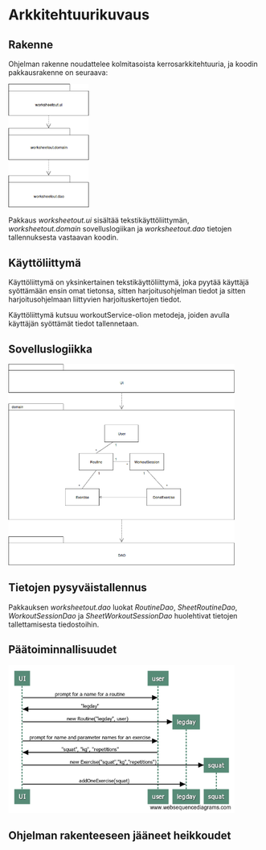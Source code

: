 # Arkkitehtuurikuvaus

## Rakenne
Ohjelman rakenne noudattelee kolmitasoista kerrosarkkitehtuuria, ja koodin pakkausrakenne on seuraava:

<img src="https://github.com/sainikumara/otm-harjoitustyo/blob/master/worksheetout/documentation/package-diagram.png" width="160">

Pakkaus _worksheetout.ui_ sisältää tekstikäyttöliittymän, _worksheetout.domain_ sovelluslogiikan ja _worksheetout.dao_ tietojen tallennuksesta vastaavan koodin.

## Käyttöliittymä
Käyttöliittymä on yksinkertainen tekstikäyttöliittymä, joka pyytää käyttäjä syöttämään ensin omat tietonsa, sitten harjoitusohjelman tiedot ja sitten harjoitusohjelmaan liittyvien harjoituskertojen tiedot.

Käyttöliittymä kutsuu workoutService-olion metodeja, joiden avulla käyttäjän syöttämät tiedot tallennetaan.

## Sovelluslogiikka
<img src="https://github.com/sainikumara/otm-harjoitustyo/blob/master/worksheetout/documentation/otm-project-class-diagram.png" width="450">

## Tietojen pysyväistallennus
Pakkauksen _worksheetout.dao_ luokat _RoutineDao_, _SheetRoutineDao_, _WorkoutSessionDao_ ja _SheetWorkoutSessionDao_ huolehtivat tietojen tallettamisesta tiedostoihin.

## Päätoiminnallisuudet
<img src="https://github.com/sainikumara/otm-harjoitustyo/blob/master/worksheetout/documentation/sequence_diagram-01.png" width="450">

## Ohjelman rakenteeseen jääneet heikkoudet
